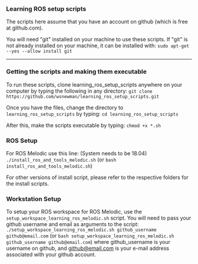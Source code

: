 ### Learning ROS setup scripts
The scripts here assume that you have an account on github (which is free at github.com).  

You will need "git" installed on your machine to use these scripts.  If "git" is not already
installed on your machine, it can be installed with:
`sudo apt-get --yes --allow install git`

---

### Getting the scripts and making them executable
To run these scripts, clone learning_ros_setup_scripts anywhere on your computer by typing the following in any directory:
`git clone https://github.com/wsnewman/learning_ros_setup_scripts.git`

Once you have the files, change the directory to `learning_ros_setup_scripts` by typing:
`cd learning_ros_setup_scripts`

After this, make the scripts executable by typing:
`chmod +x *.sh`

### ROS Setup
For ROS Melodic use this line: (System needs to be 18.04)
`./install_ros_and_tools_melodic.sh`
(or `bash install_ros_and_tools_melodic.sh`)

For other versions of install script, please refer to the respective folders for the install scripts.

### Workstation Setup
To setup your ROS workspace for ROS Melodic, use the `setup_workspace_learning_ros_melodic.sh` script.  You will need to pass your 
github username and email as arguments to the script:
`./setup_workspace_learning_ros_melodic.sh github_username github@email.com`
(or `bash setup_workspace_learning_ros_melodic.sh github_username github@email.com`)
where github_username is your username on github, and github@email.com is your e-mail address associated with your
github account.